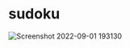 # sudoku

![Screenshot 2022-09-01 193130](https://user-images.githubusercontent.com/12200284/188029436-f0a856ca-257a-4624-877d-5e7b6b730410.png)
